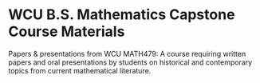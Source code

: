 # WCU B.S. Mathematics Capstone Course Materials
Papers &amp; presentations from WCU MATH479: A course requiring written papers and oral presentations by students on historical and contemporary topics from current mathematical literature.
